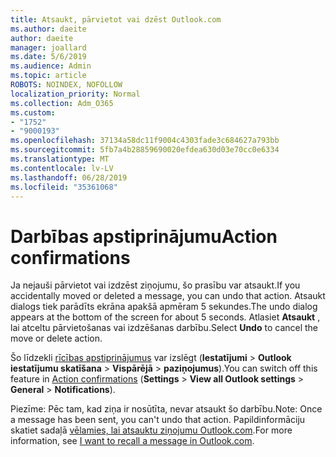 ```yaml
---
title: Atsaukt, pārvietot vai dzēst Outlook.com
ms.author: daeite
author: daeite
manager: joallard
ms.date: 5/6/2019
ms.audience: Admin
ms.topic: article
ROBOTS: NOINDEX, NOFOLLOW
localization_priority: Normal
ms.collection: Adm_O365
ms.custom:
- "1752"
- "9000193"
ms.openlocfilehash: 37134a58dc11f9004c4303fade3c684627a793bb
ms.sourcegitcommit: 5fb7a4b28859690020efdea630d03e70cc0e6334
ms.translationtype: MT
ms.contentlocale: lv-LV
ms.lasthandoff: 06/28/2019
ms.locfileid: "35361068"
---
```

# <a name="action-confirmations"></a><span data-ttu-id="9ebf1-102">Darbības apstiprinājumu</span><span class="sxs-lookup"><span data-stu-id="9ebf1-102">Action confirmations</span></span>

<span data-ttu-id="9ebf1-103">Ja nejauši pārvietot vai izdzēst ziņojumu, šo prasību var atsaukt.</span><span class="sxs-lookup"><span data-stu-id="9ebf1-103">If you accidentally moved or deleted a message, you can undo that action.</span></span> <span data-ttu-id="9ebf1-104">Atsaukt dialogs tiek parādīts ekrāna apakšā apmēram 5 sekundes.</span><span class="sxs-lookup"><span data-stu-id="9ebf1-104">The undo dialog appears at the bottom of the screen for about 5 seconds.</span></span> <span data-ttu-id="9ebf1-105">Atlasiet **Atsaukt** , lai atceltu pārvietošanas vai izdzēšanas darbību.</span><span class="sxs-lookup"><span data-stu-id="9ebf1-105">Select **Undo** to cancel the move or delete action.</span></span>

<span data-ttu-id="9ebf1-106">Šo līdzekli [rīcības apstiprinājumus](https://outlook.live.com/mail/options/general/notifications) var izslēgt (**Iestatījumi** > **Outlook iestatījumu skatīšana** > **Vispārējā** > **paziņojumus**).</span><span class="sxs-lookup"><span data-stu-id="9ebf1-106">You can switch off this feature in [Action confirmations](https://outlook.live.com/mail/options/general/notifications) (**Settings** > **View all Outlook settings** > **General** > **Notifications**).</span></span>

<span data-ttu-id="9ebf1-107">Piezīme: Pēc tam, kad ziņa ir nosūtīta, nevar atsaukt šo darbību.</span><span class="sxs-lookup"><span data-stu-id="9ebf1-107">Note: Once a message has been sent, you can't undo that action.</span></span> <span data-ttu-id="9ebf1-108">Papildinformāciju skatiet sadaļā [vēlamies, lai atsauktu ziņojumu Outlook.com](https://support.office.com/article/c069ddde-5282-4085-8f4c-d7b133324f8a).</span><span class="sxs-lookup"><span data-stu-id="9ebf1-108">For more information, see [I want to recall a message in Outlook.com](https://support.office.com/article/c069ddde-5282-4085-8f4c-d7b133324f8a).</span></span>